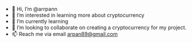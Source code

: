 - 👋 Hi, I’m @arrpann
- 👀 I’m interested in learning more about cryptocurrency
- 🌱 I’m currently learning 
- 💞️ I’m looking to collaborate on creating a cryptocurrency for my project.
- 📫 Reach me via email arpan89@gmail.com 

<!---
arrpann/arrpann is a ✨ special ✨ repository because its `README.md` (this file) appears on your GitHub profile.
You can click the Preview link to take a look at your changes.
--->
